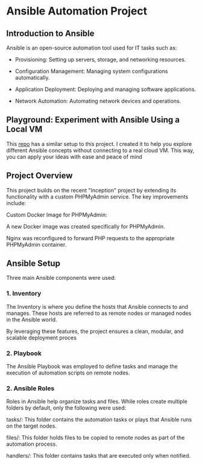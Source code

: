 # Ansible Automation Project

## Introduction to Ansible

Ansible is an open-source automation tool used for IT tasks such as:

- Provisioning: Setting up servers, storage, and networking resources.

- Configuration Management: Managing system configurations automatically.

- Application Deployment: Deploying and managing software applications.

- Network Automation: Automating network devices and operations.

## Playground: Experiment with Ansible Using a Local VM
This [repo](https://github.com/imaddine1/virtualBox-automated) has a similar setup to this project. I created it to help you explore different Ansible concepts without connecting to a real cloud VM. This way, you can apply your ideas with ease and peace of mind

## Project Overview

This project builds on the recent "Inception" project by extending its functionality with a custom PHPMyAdmin service. The key improvements include:

Custom Docker Image for PHPMyAdmin:

A new Docker image was created specifically for PHPMyAdmin.

Nginx was reconfigured to forward PHP requests to the appropriate PHPMyAdmin container.

## Ansible Setup

Three main Ansible components were used:

### 1. Inventory

The Inventory is where you define the hosts that Ansible connects to and manages. These hosts are referred to as remote nodes or managed nodes in the Ansible world.

By leveraging these features, the project ensures a clean, modular, and scalable deployment proces

### 2. Playbook

The Ansible Playbook was employed to define tasks and manage the execution of automation scripts on remote nodes.

### 2. Ansible Roles

Roles in Ansible help organize tasks and files. While roles create multiple folders by default, only the following were used:

tasks/: This folder contains the automation tasks or plays that Ansible runs on the target nodes.

files/: This folder holds files to be copied to remote nodes as part of the automation process.

handlers/: This folder contains tasks that are executed only when notified.

